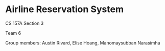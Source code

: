# Airline Reservation System

CS 157A Section 3 

Team 6

Group members: Austin Rivard, Elise Hoang, Manomaysubban Narasimha
